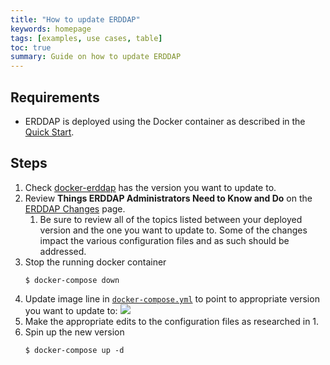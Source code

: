 ```yaml
---
title: "How to update ERDDAP"
keywords: homepage
tags: [examples, use cases, table]
toc: true
summary: Guide on how to update ERDDAP
---
```


## Requirements
* ERDDAP is deployed using the Docker container as described in the [Quick Start](/ioos-gold-standard/index.html).

## Steps
1. Check [docker-erddap](https://hub.docker.com/r/axiom/docker-erddap/tags) has the version you want to update to.
2. Review **Things ERDDAP Administrators Need to Know and Do** on the [ERDDAP Changes](https://coastwatch.pfeg.noaa.gov/erddap/download/changes.html) page.
   1. Be sure to review all of the topics listed between your deployed version and the one you want to update to. Some of the changes impact the various configuration files and as such should be addressed.
3. Stop the running docker container 
   ```shell
   $ docker-compose down
   ```
4. Update image line in [`docker-compose.yml`](https://github.com/ioos/erddap-gold-standard/blob/master/docker-compose.yml#L5) to point to appropriate version you want to update to: ![](https://github.com/ioos/erddap-gold-standard/raw/gh-pages/_docs/images/docker-compose-edit.png)
5. Make the appropriate edits to the configuration files as researched in 1.
6. Spin up the new version 
   ```shell
   $ docker-compose up -d
   ```